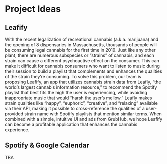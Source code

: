 # Project Ideas

## Leafify
With the recent legalization of recreational cannabis (a.k.a. marijuana) and the opening of 8 dispensaries in Massachusetts, thousands of people will be consuming legal cannabis for the first time in 2019. Just like any other plant, there are numerous subspecies or “strains” of cannabis, and each strain can cause a different psychoactive effect on the consumer. This can make it difficult for cannabis consumers who want to listen to music during their session to build a playlist that complements and enhances the qualities of the strain they’re consuming. To solve this problem, our team is proposing Leafify, an app that utilizes cannabis strain data from Leafly, “the world’s largest cannabis information resource,” to recommend the Spotify playlist that best fits the high the user is experiencing, while avoiding inappropriate music that would “harsh the user’s mellow.” Leafly makes strain qualities like “happy”, “euphoric”, “creative”, and “relaxing” available via their API, making it possible to cross-reference the qualities of a user-provided strain name with Spotify playlists that mention similar terms. When combined with a simple, intuitive UI and ads from GrubHub, we hope Leafify can become a profitable application that enhances the cannabis experience.

## Spotify & Google Calendar
TBA
